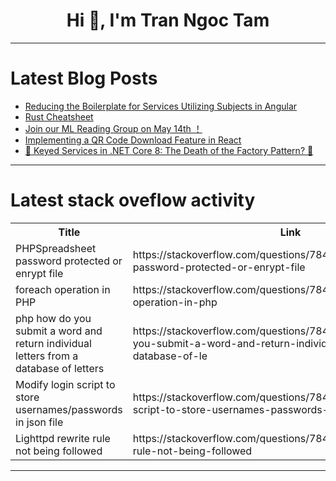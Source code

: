 <h1 align="center">Hi 👋, I'm Tran Ngoc Tam</h1>

---

# Latest Blog Posts 
<!-- BLOG-POST-LIST:START -->
- [Reducing the Boilerplate for Services Utilizing Subjects in Angular](https://dev.to/bwca/reducing-the-boilerplate-for-services-utilizing-subjects-in-angular-44fp)
- [Rust Cheatsheet](https://dev.to/syedmuhammadaliraza/rust-cheatsheet-4db9)
- [Join our ML Reading Group on May 14th ！](https://dev.to/grandelisali/join-our-ml-reading-group-on-may-14th--28no)
- [Implementing a QR Code Download Feature in React](https://dev.to/graciesharma/implementing-a-qr-code-download-feature-in-react-3p7i)
- [🔑 Keyed Services in .NET Core 8: The Death of the Factory Pattern? 🔑](https://dev.to/ahmedshahjr/keyed-services-in-net-core-8-the-death-of-the-factory-pattern-41ff)
<!-- BLOG-POST-LIST:END -->

---

# Latest stack oveflow activity
<table>
  <tr><th>Title</th><th>Link</th></tr>
  <!-- STACKOVERFLOW:START --><tr><td>PHPSpreadsheet password protected or enrypt file</td><td>https://stackoverflow.com/questions/78440164/phpspreadsheet-password-protected-or-enrypt-file</td></tr><tr><td>foreach operation in PHP</td><td>https://stackoverflow.com/questions/78440131/foreach-operation-in-php</td></tr><tr><td>php how do you submit a word and return individual letters from a database of letters</td><td>https://stackoverflow.com/questions/78440103/php-how-do-you-submit-a-word-and-return-individual-letters-from-a-database-of-le</td></tr><tr><td>Modify login script to store usernames/passwords in json file</td><td>https://stackoverflow.com/questions/78439933/modify-login-script-to-store-usernames-passwords-in-json-file</td></tr><tr><td>Lighttpd rewrite rule not being followed</td><td>https://stackoverflow.com/questions/78439872/lighttpd-rewrite-rule-not-being-followed</td></tr><!-- STACKOVERFLOW:END -->
</table>

---


